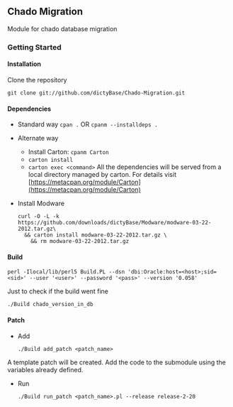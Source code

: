 ## Chado Migration
Module for chado database migration

### Getting Started

#### Installation
Clone the repository

```shell
git clone git://github.com/dictyBase/Chado-Migration.git
```

#### Dependencies
* Standard way
`cpan .` OR `cpanm --installdeps .`

* Alternate way
	+ Install Carton: `cpanm Carton`
	+ `carton install`
	+ `carton exec <command>`
	All the dependencies will be served from a local directory managed by carton. For details visit [https://metacpan.org/module/Carton](https://metacpan.org/module/Carton)

* Install Modware

	```shell
	curl -O -L -k https://github.com/downloads/dictyBase/Modware/modware-03-22-2012.tar.gz\
	  && carton install modware-03-22-2012.tar.gz \
	    && rm modware-03-22-2012.tar.gz
	```

#### Build

```shell
perl -Ilocal/lib/perl5 Build.PL --dsn 'dbi:Oracle:host=<host>;sid=<sid>' --user '<user>' --password '<pass>' --version '0.058'
```

Just to check if the build went fine
```shell
./Build chado_version_in_db
```

#### Patch
* Add

	```
	./Build add_patch <patch_name>
	```
A template patch will be created. Add the code to the submodule using the variables already defined.

* Run

	```
	./Build run_patch <patch_name>.pl --release release-2-20
	```
	

